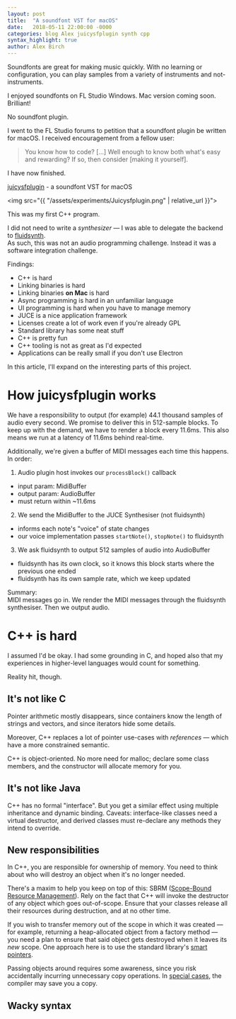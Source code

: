 ```yaml
---
layout: post
title:  "A soundfont VST for macOS"
date:   2018-05-11 22:00:00 -0000
categories: blog Alex juicysfplugin synth cpp
syntax_highlight: true
author: Alex Birch
---
```


Soundfonts are great for making music quickly. With no learning or configuration, you can play samples from a variety of instruments and not-instruments.

I enjoyed soundfonts on FL Studio Windows. Mac version coming soon. Brilliant!

No soundfont plugin.

I went to the FL Studio forums to petition that a soundfont plugin be written for macOS. I received encouragement from a fellow user:

> You know how to code? […] Well enough to know both what's easy and rewarding? If so, then consider [making it yourself].

I have now finished.

[juicysfplugin](https://github.com/Birch-san/juicysfplugin) - a soundfont VST for macOS

<img src="{{ "/assets/experiments/Juicysfplugin.png" | relative_url }}">

This was my first C++ program.

I did not need to write a _synthesizer_ — I was able to delegate the backend to [fluidsynth](http://www.fluidsynth.org/).  
As such, this was not an audio programming challenge. Instead it was a software integration challenge.

Findings:

- C++ is hard
- Linking binaries is hard
- Linking binaries **on Mac** is hard
- Async programming is hard in an unfamiliar language
- UI programming is hard when you have to manage memory
- JUCE is a nice application framework
- Licenses create a lot of work even if you're already GPL
- Standard library has some neat stuff
- C++ is pretty fun
- C++ tooling is not as great as I'd expected
- Applications can be really small if you don't use Electron

In this article, I'll expand on the interesting parts of this project.

# How juicysfplugin works

We have a responsibility to output (for example) 44.1 thousand samples of audio every second.
We promise to deliver this in 512-sample blocks. To keep up with the demand, we have to render a block every 11.6ms. This also means we run at a latency of 11.6ms behind real-time.

Additionally, we're given a buffer of MIDI messages each time this happens. In order:

1. Audio plugin host invokes our `processBlock()` callback
  - input param: MidiBuffer
  - output param: AudioBuffer
  - must return within ~11.6ms
2. We send the MidiBuffer to the JUCE Synthesiser (not fluidsynth)
  - informs each note's "voice" of state changes
  - our voice implementation passes `startNote()`, `stopNote()` to fluidsynth
3. We ask fluidsynth to output 512 samples of audio into AudioBuffer
  - fluidsynth has its own clock, so it knows this block starts where the previous one ended
  - fluidsynth has its own sample rate, which we keep updated

Summary:  
MIDI messages go in. We render the MIDI messages through the fluidsynth synthesiser. Then we output audio.

# C++ is hard

I assumed I'd be okay. I had some grounding in C, and hoped also that my experiences in higher-level languages would count for something.

Reality hit, though.

## It's not like C

Pointer arithmetic mostly disappears, since containers know the length of strings and vectors, and since iterators hide some details.

Moreover, C++ replaces a lot of pointer use-cases with _references_ — which have a more constrained semantic.

C++ is object-oriented. No more need for malloc; declare some class members, and the constructor will allocate memory for you.

## It's not like Java

C++ has no formal "interface". But you get a similar effect using multiple inheritance and dynamic binding. Caveats: interface-like classes need a virtual destructor, and derived classes must re-declare any methods they intend to override.

## New responsibilities

In C++, you are responsible for ownership of memory. You need to think about who will destroy an object when it's no longer needed.

There's a maxim to help you keep on top of this: SBRM ([Scope-Bound Resource Management](https://stackoverflow.com/questions/2321511/what-is-meant-by-resource-acquisition-is-initialization-raii)). Rely on the fact that C++ will invoke the destructor of any object which goes out-of-scope. Ensure that your classes release all their resources during destruction, and at no other time.

If you wish to transfer memory out of the scope in which it was created — for example, returning a heap-allocated object from a factory method — you need a plan to ensure that said object gets destroyed when it leaves its _new_ scope. One approach here is to use the standard library's [smart pointers](https://stackoverflow.com/questions/395123/raii-and-smart-pointers-in-c).

Passing objects around requires some awareness, since you risk accidentally incurring unnecessary copy operations. In [special cases](https://en.wikipedia.org/wiki/Copy_elision#Return_value_optimization), the compiler may save you a copy.

## Wacky syntax